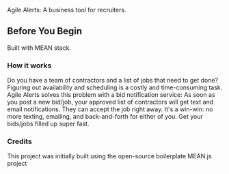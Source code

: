 

Agile Alerts: A business tool for recruiters. 

## Before You Begin
Built with MEAN stack. 

### How it works
Do you have a team of contractors and a list of jobs that need to get done?
Figuring out availability and scheduling is a costly and time-consuming task. 
Agile Alerts solves this problem with a bid notification service:
As soon as you post a new bid/job, your approved list of contractors will get text and email notifications. They can accept the job right away. 
It's a win-win: no more texting, emailing, and back-and-forth for either of you. Get your bids/jobs filled up super fast. 

### Credits
This project was initially built using the open-source boilerplate MEAN.js project
